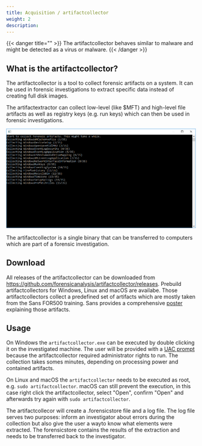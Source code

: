 ```yaml
---
title: Acquisition / artifactcollector
weight: 2
description:
---
```


{{< danger title="" >}}
The artifactcollector behaves similar to malware and might be detected as a 
virus or malware.
{{< /danger >}}

## What is the artifactcollector?

The artifactcollector is a tool to collect forensic artifacts on a system. It 
can be used in forensic investigations to extract specific data instead of 
creating full disk images.

<!--Based on [artifact definitions](../../development/artifacts) in the established forensicartifacts-format, -->
The artifactextractor can collect low-level (like $MFT) and high-level file artifacts as well as registry keys (e.g. run keys) which can then be used in forensic investigations.

![](/docs/usage/ac.png)

The artifactcollector is a single binary that can be transferred to computers which are part of a forensic investigation.

## Download

All releases of the artifactcollector can be downloaded from 
https://github.com/forensicanalysis/artifactcollector/releases. Prebuild 
artifactcollectors for Windows, Linux and macOS are availabe. Those 
artifactcollectors collect a predefined set of artifacts which are mostly taken
from the Sans FOR500 training. Sans provides a comprehensive 
[poster](https://www.sans.org/security-resources/posters/windows-forensic-analysis/170/download)
explaining those artifacts.



## Usage

On Windows the `artifactcollector.exe` can be executed by double clicking it 
on the investigated machine. The user will be provided with a 
[UAC prompt](https://en.wikipedia.org/wiki/User_Account_Control) because the 
artifactcollector required administrator rights to run. The collection takes 
somes minutes, depending on processing power and contained artifacts.

On Linux and macOS the `artifactcollector` needs to be executed as root, e.g.
`sudo artifactcollector`. macOS can still prevent the execution, in this case
right click the artifactcollector, select "Open", confirm "Open" and afterwards
try again with `sudo artifactcollector`.

The artifactcollecor will create a .forensicstore file and a log file. The log file serves two purposes: inform an investigator about errors during the collection but also give the user a wayto know what elements were extracted. The forensicstore contains the results of the extraction and needs to be transferred back to the investigator.
